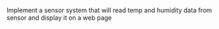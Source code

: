 Implement a sensor system that will read temp and humidity data from sensor and display it on a web page
